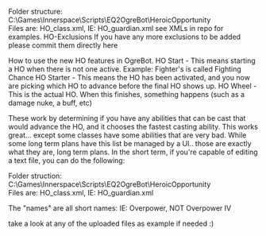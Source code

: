 Folder structure: C:\Games\Innerspace\Scripts\EQ2OgreBot\HeroicOpportunity\
Files are: HO_class.xml, IE: HO_guardian.xml
see XMLs in repo for examples.
 HO-Exclusions
If you have any more exclusions to be added please commit them directly here

How to use the new HO features in OgreBot.
HO Start - This means starting a HO when there is not one active. Example: Fighter's is called Fighting Chance
HO Starter - This means the HO has been activated, and you now are picking which HO to advance before the final HO shows up.
HO Wheel - This is the actual HO. When this finishes, something happens (such as a damage nuke, a buff, etc)

These work by determining if you have any abilities that can be cast that would advance the HO, and it chooses the fastest casting ability.
This works great... except some classes have some abilities that are very bad.
While some long term plans have this list be managed by a UI.. those are exactly what they are, long term plans. In the  short term, if you're capable of editing a text file, you can do the following:

Folder struction: C:\Games\Innerspace\Scripts\EQ2OgreBot\HeroicOpportunity\
Files are: HO_class.xml, IE: HO_guardian.xml


<?xml version='1.0' encoding='UTF-8'?>
<!-- Generated by LavishSettings v2 -->
<InnerSpaceSettings>
    <Set Name="Disabled">
        <Setting Name="Overpower"></Setting>
    </Set>
</InnerSpaceSettings>

The "names" are all short names: IE: Overpower, NOT Overpower IV 

take a look at any of the uploaded files as example if needed :)
